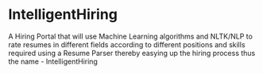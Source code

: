 # IntelligentHiring
A Hiring Portal that will use Machine Learning algorithms and NLTK/NLP to rate resumes in different fields according to different positions and skills required using a Resume Parser thereby easying up the hiring process thus the name - IntelligentHiring
